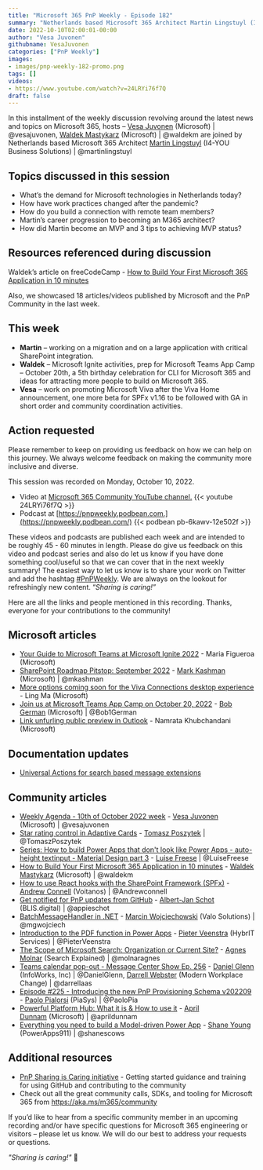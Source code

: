 ```yaml
---
title: "Microsoft 365 PnP Weekly - Episode 182"
summary: "Netherlands based Microsoft 365 Architect Martin Lingstuyl (I4-YOU Business Solutions) joins Microsoft’s Vesa Juvonen and Waldek Mastykarz in a discussion about business climate and connecting with remote workers in Netherlands, career progression and MVP attainment. 18 articles/videos by Microsoft/Community are highlighted."
date: 2022-10-10T02:00:01-00:00
author: "Vesa Juvonen"
githubname: VesaJuvonen
categories: ["PnP Weekly"]
images:
- images/pnp-weekly-182-promo.png
tags: []
videos:
- https://www.youtube.com/watch?v=24LRYi76f7Q
draft: false
---
```


In this installment of the weekly discussion revolving around the latest news and topics on Microsoft 365, hosts – [Vesa Juvonen](http://twitter.com/vesajuvonen) (Microsoft) \| @vesajuvonen, [Waldek Mastykarz](http://twitter.com/waldekm) (Microsoft) \| @waldekm are joined by Netherlands based Microsoft 365 Architect [Martin Lingstuyl](https://twitter.com/martinlingstuyl) (I4-YOU Business Solutions) \| @martinlingstuyl


## Topics discussed in this session

* What’s the demand for Microsoft technologies in Netherlands today?
* How have work practices changed after the pandemic?
* How do you build a connection with remote team members?
* Martin’s career progression to becoming an M365 architect?
* How did Martin become an MVP and 3 tips to achieving MVP status?

## Resources referenced during discussion

Waldek’s article on freeCodeCamp - [How to Build Your First Microsoft 365 Application in 10 minutes](https://www.freecodecamp.org/news/author/waldek/)

Also, we showcased 18 articles/videos published by Microsoft and the PnP Community in the last week.

## This week

* **Martin** – working on a migration and on a large application with critical SharePoint integration.
* **Waldek** – Microsoft Ignite activities, prep for Microsoft Teams App Camp – October 20th, a 5th birthday celebration for CLI for Microsoft 365 and ideas for attracting more people to build on Microsoft 365.
* **Vesa** – work on promoting Microsoft Viva after the Viva Home announcement, one more beta for SPFx v1.16 to be followed with GA in short order and community coordination activities.

## Action requested

Please remember to keep on providing us feedback on how we can help on this journey. We always welcome feedback on making the community more inclusive and diverse.

This session was recorded on Monday, October 10, 2022.

*   Video at [Microsoft 365 Community YouTube channel.](https://aka.ms/m365pnp-videos)
    {{< youtube 24LRYi76f7Q >}}
*   Podcast at [https://pnpweekly.podbean.com.](https://pnpweekly.podbean.com/)
    {{< podbean pb-6kawv-12e502f >}}

These videos and podcasts are published each week and are intended to be roughly 45 - 60 minutes in length.  Please do give us feedback on this video and podcast series and also do let us know if you have done something cool/useful so that we can cover that in the next weekly summary! The easiest way to let us know is to share your work on Twitter and add the hashtag [#PnPWeekly](https://twitter.com/search?q=%23pnpweekly). We are always on the lookout for refreshingly new content. “_Sharing is caring!”_

Here are all the links and people mentioned in this recording. Thanks, everyone for your contributions to the community!

## Microsoft articles

* [Your Guide to Microsoft Teams at Microsoft Ignite 2022](https://techcommunity.microsoft.com/t5/microsoft-teams-blog/your-guide-to-microsoft-teams-at-microsoft-ignite-2022/ba-p/3614153) - Maria Figueroa (Microsoft)
* [SharePoint Roadmap Pitstop: September 2022](https://techcommunity.microsoft.com/t5/microsoft-sharepoint-blog/sharepoint-roadmap-pitstop-september-2022/ba-p/3644614) - [Mark Kashman](https://twitter.com/mkashman) (Microsoft) | @mkashman
* [More options coming soon for the Viva Connections desktop experience](https://techcommunity.microsoft.com/t5/microsoft-viva-blog/more-options-coming-soon-for-the-viva-connections-desktop/ba-p/3644419) - Ling Ma (Microsoft)
* [Join us at Microsoft Teams App Camp on October 20, 2022](https://devblogs.microsoft.com/microsoft365dev/join-us-at-microsoft-teams-app-camp-on-october-20-2022/) - [Bob German](https://twitter.com/Bob1German) (Microsoft) | @Bob1German
* [Link unfurling public preview in Outlook](https://devblogs.microsoft.com/microsoft365dev/link-unfurling-public-preview-in-outlook/) - Namrata Khubchandani (Microsoft)

## Documentation updates

* [Universal Actions for search based message extensions](https://learn.microsoft.com/microsoftteams/platform/messaging-extensions/how-to/search-commands/universal-actions-for-search-based-message-extensions?referrer=whats.new.rssfeed)

## Community articles

* [Weekly Agenda - 10th of October 2022 week](https://pnp.github.io/blog/weekly-agenda/22-10-10/) - [Vesa Juvonen](https://twitter.com/vesajuvonen) (Microsoft) | @vesajuvonen
* [Star rating control in Adaptive Cards](https://pnp.github.io/blog/post/star-rating-control-adaptive-cards/) - [Tomasz Poszytek](https://twitter.com/TomaszPoszytek) | @TomaszPoszytek
* [Series: How to build Power Apps that don't look like Power Apps - auto-height textinput - Material Design part 3](https://pnp.github.io/blog/post/how-to-build-an-auto-height-textinput-component-for-power-apps.md/) - [Luise Freese](https://twitter.com/LuiseFreese) | @LuiseFreese
* [How to Build Your First Microsoft 365 Application in 10 minutes](https://www.freecodecamp.org/news/build-microsoft-365-application-in-10-minutes/) - [Waldek Mastykarz](https://twitter.com/waldekm) (Microsoft) | @waldekm
* [How to use React hooks with the SharePoint Framework (SPFx)](https://www.voitanos.io/blog/how-to-use-react-hooks-with-sharepoint-framework-spfx-projects/) - [Andrew Connell](https://twitter.com/andrewconnell) (Voitanos) | @Andrewconnell
* [Get notified for PnP updates from GitHub](https://www.cloudappie.nl/notified-pnp-updates-github/) - [Albert-Jan Schot](https://twitter.com/appieschot) (BLIS.digital) | @appieschot
* [BatchMessageHandler in .NET](https://mgwdevcom.wordpress.com/2022/10/04/batchmessagehandler-in-net/) - [Marcin Wojciechowski](https://twitter.com/mgwojciech) (Valo Solutions) | @mgwojciech
* [Introduction to the PDF function in Power Apps](https://sharepains.com/2022/10/07/introduction-pdf-function-in-power-apps/) - [Pieter Veenstra](https://twitter.com/PieterVeenstra) (HybrIT Services) | @PieterVeenstra
* [The Scope of Microsoft Search: Organization or Current Site?](https://searchexplained.com/scope-of-microsoft-search-organization-or-current-site/) - [Agnes Molnar](https://twitter.com/molnaragnes) (Search Explained) | @molnaragnes
* [Teams calendar pop-out - Message Center Show Ep. 256](https://regarding365.com/teams-calendar-pop-out-d44866b3a7cf) - [Daniel Glenn](https://twitter.com/DanielGlenn) (InfoWorks, Inc) | @DanielGlenn, [Darrell Webster](http://twitter.com/darrellaas) (Modern Workplace Change) | @darrellaas
* [Episode #225 - Introducing the new PnP Provisioning Schema v202209](https://www.youtube.com/watch?v=8HluJ1JML-4) - [Paolo Pialorsi](https://twitter.com/PaoloPia) (PiaSys) | @PaoloPia
* [Powerful Platform Hub: What it is & How to use it](https://www.youtube.com/watch?v=YRQkmMKWwqg) - [April Dunnam](https://twitter.com/aprildunnam) (Microsoft) | @aprildunnam
* [Everything you need to build a Model-driven Power App](https://www.youtube.com/watch?v=KFjJ97dKzO8) - [Shane Young](https://twitter.com/ShanesCows) (PowerApps911) | @shanescows

## Additional resources

* [PnP Sharing is Caring initiative](https://aka.ms/sharing-is-caring) - Getting started guidance and training for using GitHub and contributing to the community
* Check out all the great community calls, SDKs, and tooling for Microsoft 365 from <https://aka.ms/m365/community>

If you’d like to hear from a specific community member in an upcoming recording and/or have specific questions for Microsoft 365 engineering or visitors – please let us know. We will do our best to address your requests or questions.

_"Sharing is caring!"_ 🧡
